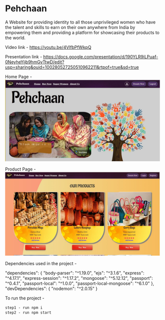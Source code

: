 # Pehchaan
A Website for providing identity to all those unprivileged women who have the talent and skills to earn on their own anywhere from India by empowering them and providing a platform for showcasing their products to the world.

Video link - https://youtu.be/4VlfbPfWkpQ

Presentation link - https://docs.google.com/presentation/d/190YLR9iLPuaf-0NeyheYijb9hmGvTtwD/edit?usp=sharing&ouid=100280527250510962211&rtpof=true&sd=true 

Home Page -
![](static/images/home.jpg)

Product Page -
![](static/images/product.jpg)

Dependencies used in the project -

   "dependencies": {
    "body-parser": "^1.19.0",
    "ejs": "^3.1.6",
    "express": "^4.17.1",
    "express-session": "^1.17.2",
    "mongoose": "^5.12.12",
    "passport": "^0.4.1",
    "passport-local": "^1.0.0",
    "passport-local-mongoose": "^6.1.0"
  },
  "devDependencies": {
    "nodemon": "^2.0.15"
  }
  
  
  
  To run the project -
  
    step1 - run npm i
    step2 - run npm start
    
    
